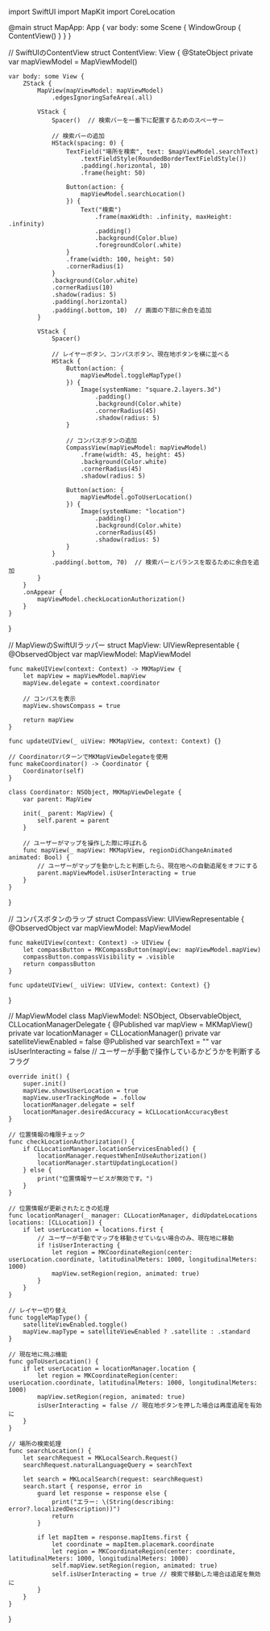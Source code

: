 import SwiftUI
import MapKit
import CoreLocation

@main
struct MapApp: App {
    var body: some Scene {
        WindowGroup {
            ContentView()
        }
    }
}

// SwiftUIのContentView
struct ContentView: View {
    @StateObject private var mapViewModel = MapViewModel()
    
    var body: some View {
        ZStack {
            MapView(mapViewModel: mapViewModel)
                .edgesIgnoringSafeArea(.all)
            
            VStack {
                Spacer()  // 検索バーを一番下に配置するためのスペーサー
                
                // 検索バーの追加
                HStack(spacing: 0) {
                    TextField("場所を検索", text: $mapViewModel.searchText)
                        .textFieldStyle(RoundedBorderTextFieldStyle())
                        .padding(.horizontal, 10)
                        .frame(height: 50)
                    
                    Button(action: {
                        mapViewModel.searchLocation()
                    }) {
                        Text("検索")
                            .frame(maxWidth: .infinity, maxHeight: .infinity)
                            .padding()
                            .background(Color.blue)
                            .foregroundColor(.white)
                    }
                    .frame(width: 100, height: 50)
                    .cornerRadius(1)
                }
                .background(Color.white)
                .cornerRadius(10)
                .shadow(radius: 5)
                .padding(.horizontal)
                .padding(.bottom, 10)  // 画面の下部に余白を追加
            }
            
            VStack {
                Spacer()
                
                // レイヤーボタン、コンパスボタン、現在地ボタンを横に並べる
                HStack {
                    Button(action: {
                        mapViewModel.toggleMapType()
                    }) {
                        Image(systemName: "square.2.layers.3d")
                            .padding()
                            .background(Color.white)
                            .cornerRadius(45)
                            .shadow(radius: 5)
                    }
                    
                    // コンパスボタンの追加
                    CompassView(mapViewModel: mapViewModel)
                        .frame(width: 45, height: 45)
                        .background(Color.white)
                        .cornerRadius(45)
                        .shadow(radius: 5)
                    
                    Button(action: {
                        mapViewModel.goToUserLocation()
                    }) {
                        Image(systemName: "location")
                            .padding()
                            .background(Color.white)
                            .cornerRadius(45)
                            .shadow(radius: 5)
                    }
                }
                .padding(.bottom, 70)  // 検索バーとバランスを取るために余白を追加
            }
        }
        .onAppear {
            mapViewModel.checkLocationAuthorization()
        }
    }
}

// MapViewのSwiftUIラッパー
struct MapView: UIViewRepresentable {
    @ObservedObject var mapViewModel: MapViewModel
    
    func makeUIView(context: Context) -> MKMapView {
        let mapView = mapViewModel.mapView
        mapView.delegate = context.coordinator
        
        // コンパスを表示
        mapView.showsCompass = true
        
        return mapView
    }
    
    func updateUIView(_ uiView: MKMapView, context: Context) {}
    
    // CoordinatorパターンでMKMapViewDelegateを使用
    func makeCoordinator() -> Coordinator {
        Coordinator(self)
    }
    
    class Coordinator: NSObject, MKMapViewDelegate {
        var parent: MapView
        
        init(_ parent: MapView) {
            self.parent = parent
        }
        
        // ユーザーがマップを操作した際に呼ばれる
        func mapView(_ mapView: MKMapView, regionDidChangeAnimated animated: Bool) {
            // ユーザーがマップを動かしたと判断したら、現在地への自動追尾をオフにする
            parent.mapViewModel.isUserInteracting = true
        }
    }
}

// コンパスボタンのラップ
struct CompassView: UIViewRepresentable {
    @ObservedObject var mapViewModel: MapViewModel
    
    func makeUIView(context: Context) -> UIView {
        let compassButton = MKCompassButton(mapView: mapViewModel.mapView)
        compassButton.compassVisibility = .visible
        return compassButton
    }
    
    func updateUIView(_ uiView: UIView, context: Context) {}
}

// MapViewModel
class MapViewModel: NSObject, ObservableObject, CLLocationManagerDelegate {
    @Published var mapView = MKMapView()
    private var locationManager = CLLocationManager()
    private var satelliteViewEnabled = false
    @Published var searchText = ""
    var isUserInteracting = false // ユーザーが手動で操作しているかどうかを判断するフラグ
    
    override init() {
        super.init()
        mapView.showsUserLocation = true
        mapView.userTrackingMode = .follow
        locationManager.delegate = self
        locationManager.desiredAccuracy = kCLLocationAccuracyBest
    }
    
    // 位置情報の権限チェック
    func checkLocationAuthorization() {
        if CLLocationManager.locationServicesEnabled() {
            locationManager.requestWhenInUseAuthorization()
            locationManager.startUpdatingLocation()
        } else {
            print("位置情報サービスが無効です。")
        }
    }
    
    // 位置情報が更新されたときの処理
    func locationManager(_ manager: CLLocationManager, didUpdateLocations locations: [CLLocation]) {
        if let userLocation = locations.first {
            // ユーザーが手動でマップを移動させていない場合のみ、現在地に移動
            if !isUserInteracting {
                let region = MKCoordinateRegion(center: userLocation.coordinate, latitudinalMeters: 1000, longitudinalMeters: 1000)
                mapView.setRegion(region, animated: true)
            }
        }
    }
    
    // レイヤー切り替え
    func toggleMapType() {
        satelliteViewEnabled.toggle()
        mapView.mapType = satelliteViewEnabled ? .satellite : .standard
    }
    
    // 現在地に飛ぶ機能
    func goToUserLocation() {
        if let userLocation = locationManager.location {
            let region = MKCoordinateRegion(center: userLocation.coordinate, latitudinalMeters: 1000, longitudinalMeters: 1000)
            mapView.setRegion(region, animated: true)
            isUserInteracting = false // 現在地ボタンを押した場合は再度追尾を有効に
        }
    }
    
    // 場所の検索処理
    func searchLocation() {
        let searchRequest = MKLocalSearch.Request()
        searchRequest.naturalLanguageQuery = searchText
        
        let search = MKLocalSearch(request: searchRequest)
        search.start { response, error in
            guard let response = response else {
                print("エラー: \(String(describing: error?.localizedDescription))")
                return
            }
            
            if let mapItem = response.mapItems.first {
                let coordinate = mapItem.placemark.coordinate
                let region = MKCoordinateRegion(center: coordinate, latitudinalMeters: 1000, longitudinalMeters: 1000)
                self.mapView.setRegion(region, animated: true)
                self.isUserInteracting = true // 検索で移動した場合は追尾を無効に
            }
        }
    }
}
